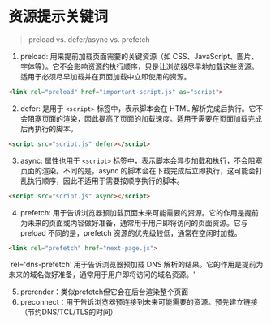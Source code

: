 # 资源提示关键词
> preload vs. defer/async vs. prefetch

1. preload: 用来提前加载页面需要的关键资源（如 CSS、JavaScript、图片、字体等）。它不会影响资源的执行顺序，只是让浏览器尽早地加载这些资源。适用于必须尽早加载并在页面加载中立即使用的资源。
```html
<link rel="preload" href="important-script.js" as="script">
```
2. defer: 是用于 `<script>` 标签中，表示脚本会在 HTML 解析完成后执行。它不会阻塞页面的渲染，因此提高了页面的加载速度。适用于需要在页面加载完成后再执行的脚本。
```html
<script src="script.js" defer></script>
```
3. async: 属性也用于 `<script>` 标签中，表示脚本会异步加载和执行，不会阻塞页面的渲染。不同的是，async 的脚本会在下载完成后立即执行，这可能会打乱执行顺序，因此不适用于需要按顺序执行的脚本。
```html
<script src="script.js" async></script>
```
4. prefetch: 用于告诉浏览器预加载页面未来可能需要的资源。它的作用是提前为未来的页面或内容做好准备，通常用于用户即将访问的页面资源。它与 preload 不同的是，prefetch 资源的优先级较低，通常在空闲时加载。
```html
<link rel="prefetch" href="next-page.js">
```
`rel='dns-prefetch' 用于告诉浏览器预加载 DNS 解析的结果。它的作用是提前为未来的域名做好准备，通常用于用户即将访问的域名资源。'

5. prerender：类似prefetch但它会在后台渲染整个页面
6. preconnect：用于告诉浏览器预连接到未来可能需要的资源。预先建立链接（节约DNS/TCL/TLS的时间）